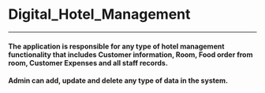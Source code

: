 # Digital_Hotel_Management
__________________________

#### The application is responsible for any type of hotel management functionality that includes Customer information, Room, Food order from room, Customer Expenses and all staff records.

#### Admin can add, update and delete any type of data in the system.
